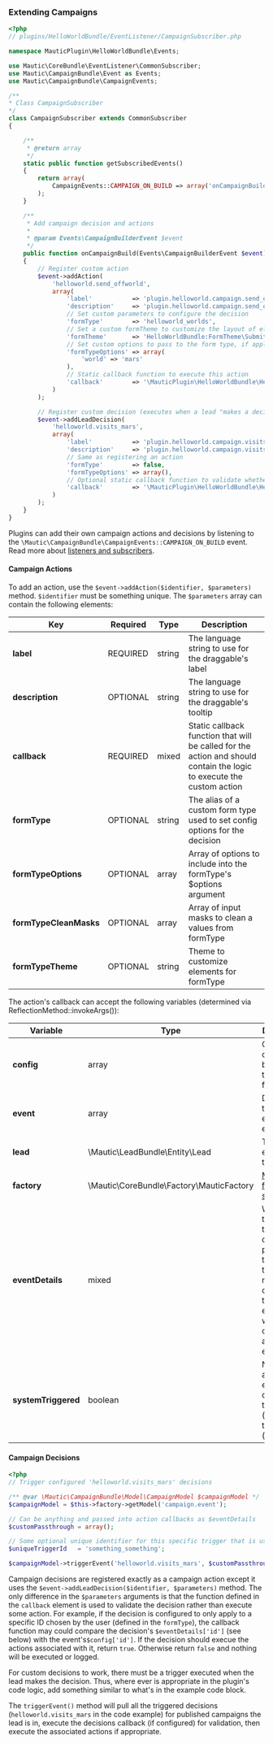 ### Extending Campaigns

```php
<?php
// plugins/HelloWorldBundle/EventListener/CampaignSubscriber.php

namespace MauticPlugin\HelloWorldBundle\Events;

use Mautic\CoreBundle\EventListener\CommonSubscriber;
use Mautic\CampaignBundle\Event as Events;
use Mautic\CampaignBundle\CampaignEvents;

/**
* Class CampaignSubscriber
*/
class CampaignSubscriber extends CommonSubscriber
{

    /**
     * @return array
     */
    static public function getSubscribedEvents()
    {
        return array(
            CampaignEvents::CAMPAIGN_ON_BUILD => array('onCampaignBuild', 0)
        );
    }

    /**
     * Add campaign decision and actions
     *
     * @param Events\CampaignBuilderEvent $event
     */
    public function onCampaignBuild(Events\CampaignBuilderEvent $event)
    {
        // Register custom action
        $event->addAction(
            'helloworld.send_offworld',
            array(
                'label'           => 'plugin.helloworld.campaign.send_offworld',
                'description'     => 'plugin.helloworld.campaign.send_offworld_descr',
                // Set custom parameters to configure the decision
                'formType'        => 'helloworld_worlds',
                // Set a custom formTheme to customize the layout of elements in formType
                'formTheme'       => 'HelloWorldBundle:FormTheme\SubmitAction'
                // Set custom options to pass to the form type, if applicable 
                'formTypeOptions' => array(
                    'world' => 'mars'
                ),
                // Static callback function to execute this action
                'callback'        => '\MauticPlugin\HelloWorldBundle\Helper\CampaignEventHelper::sendLeadOffworld'
            )
        );

        // Register custom decision (executes when a lead "makes a decision" i.e. executes some direct action 
        $event->addLeadDecision(
            'helloworld.visits_mars',
            array(
                'label'           => 'plugin.helloworld.campaign.visits_mars',
                'description'     => 'plugin.helloworld.campaign.visits_mars_descr',
                // Same as registering an action
                'formType'        => false,
                'formTypeOptions' => array(),
                // Optional static callback function to validate whether the decision should be executed or not 
                'callback'        => '\MauticPlugin\HelloWorldBundle\Helper\CampaignEventHelper::validateVisitation',
            )
        );
    }
}
```

Plugins can add their own campaign actions and decisions by listening to the `\Mautic\CampaignBundle\CampaignEvents::CAMPAIGN_ON_BUILD` event.  Read more about [listeners and subscribers](#events). 

#### Campaign Actions

To add an action, use the `$event->addAction($identifier, $parameters)` method. `$identifier` must be something unique. The `$parameters` array can contain the following elements:
 
Key|Required|Type|Description
---|--------|----|-----------
**label**|REQUIRED|string|The language string to use for the draggable's label
**description**|OPTIONAL|string|The language string to use for the draggable's tooltip
**callback**|REQUIRED|mixed|Static callback function that will be called for the action and should contain the logic to execute the custom action
**formType**|OPTIONAL|string|The alias of a custom form type used to set config options for the decision
**formTypeOptions**|OPTIONAL|array|Array of options to include into the formType's $options argument
**formTypeCleanMasks**|OPTIONAL|array|Array of input masks to clean a values from formType
**formTypeTheme**|OPTIONAL|string|Theme to customize elements for formType
The action's callback can accept the following variables (determined via ReflectionMethod::invokeArgs()):

Variable|Type|Description
--------|----|-----------
**config**|array|Options configured by user for the custom formType
**event**|array|Details of the current event executed
**lead**|\Mautic\LeadBundle\Entity\Lead|The lead executing the event
**factory**|\Mautic\CoreBundle\Factory\MauticFactory|[Mautic's factory service](#factory-service)
**eventDetails**|mixed|Whatever the triggering decision passes into the triggerEvent method. It could be the Email entity that was opened, an array, null, etc. 
**systemTriggered**|boolean|Notes if the action was executed directly by the lead (false) or by the system (true)

#### Campaign Decisions

 ```php
 <?php
 // Trigger configured 'helloworld.visits_mars' decisions
 
 /** @var \Mautic\CampaignBundle\Model\CampaignModel $campaignModel */
 $campaignModel = $this->factory->getModel('campaign.event');
 
 // Can be anything and passed into action callbacks as $eventDetails
 $customPassthrough = array();
 
 // Some optional unique identifier for this specific trigger that is used mainly for debug logging; for example, can be a concatenation of the decision name + lead ID
 $uniqueTriggerId   = 'something_something';
 
 $campaignModel->triggerEvent('helloworld.visits_mars', $customPassthroughToActions, $uniqueTriggerId);
 ```
 
Campaign decisions are registered exactly as a campaign action except it uses the `$event->addLeadDecision($identifier, $parameters)` method. The only difference in the `$parameters` arguments is that the function defined in the `callback` element is used to validate the decision rather than execute some action. For example, if the decision is configured to only apply to a specific ID chosen by the user (defined in the `formType`), the callback function may could compare the decision's `$eventDetails['id']` (see below) with the event's`$config['id']`. If the decision should execue the actions associated with it, return `true`.  Otherwise return `false` and nothing will be executed or logged.
  
For custom decisions to work, there must be a trigger executed when the lead makes the decision. Thus, where ever is appropriate in the plugin's code logic, add something similar to what's in the example code block. 
 
 The `triggerEvent()` method will pull all the triggered decisions (`helloworld.visits_mars` in the code example) for published campaigns the lead is in, execute the decisions callback (if configured) for validation, then execute the associated actions if appropriate.